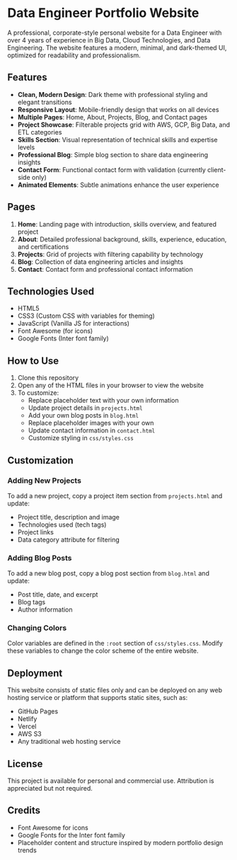 # Data Engineer Portfolio Website

A professional, corporate-style personal website for a Data Engineer with over 4 years of experience in Big Data, Cloud Technologies, and Data Engineering. The website features a modern, minimal, and dark-themed UI, optimized for readability and professionalism.

## Features

- **Clean, Modern Design**: Dark theme with professional styling and elegant transitions
- **Responsive Layout**: Mobile-friendly design that works on all devices
- **Multiple Pages**: Home, About, Projects, Blog, and Contact pages
- **Project Showcase**: Filterable projects grid with AWS, GCP, Big Data, and ETL categories
- **Skills Section**: Visual representation of technical skills and expertise levels
- **Professional Blog**: Simple blog section to share data engineering insights
- **Contact Form**: Functional contact form with validation (currently client-side only)
- **Animated Elements**: Subtle animations enhance the user experience

## Pages

1. **Home**: Landing page with introduction, skills overview, and featured project
2. **About**: Detailed professional background, skills, experience, education, and certifications
3. **Projects**: Grid of projects with filtering capability by technology
4. **Blog**: Collection of data engineering articles and insights
5. **Contact**: Contact form and professional contact information

## Technologies Used

- HTML5
- CSS3 (Custom CSS with variables for theming)
- JavaScript (Vanilla JS for interactions)
- Font Awesome (for icons)
- Google Fonts (Inter font family)

## How to Use

1. Clone this repository
2. Open any of the HTML files in your browser to view the website
3. To customize:
   - Replace placeholder text with your own information
   - Update project details in `projects.html`
   - Add your own blog posts in `blog.html`
   - Replace placeholder images with your own
   - Update contact information in `contact.html`
   - Customize styling in `css/styles.css`

## Customization

### Adding New Projects

To add a new project, copy a project item section from `projects.html` and update:
- Project title, description and image
- Technologies used (tech tags)
- Project links
- Data category attribute for filtering

### Adding Blog Posts

To add a new blog post, copy a blog post section from `blog.html` and update:
- Post title, date, and excerpt
- Blog tags
- Author information

### Changing Colors

Color variables are defined in the `:root` section of `css/styles.css`. Modify these variables to change the color scheme of the entire website.

## Deployment

This website consists of static files only and can be deployed on any web hosting service or platform that supports static sites, such as:

- GitHub Pages
- Netlify
- Vercel
- AWS S3
- Any traditional web hosting service

## License

This project is available for personal and commercial use. Attribution is appreciated but not required.

## Credits

- Font Awesome for icons
- Google Fonts for the Inter font family
- Placeholder content and structure inspired by modern portfolio design trends 